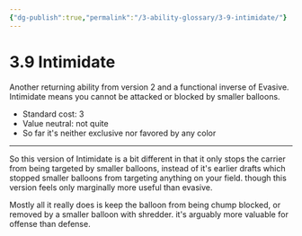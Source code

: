 ```yaml
---
{"dg-publish":true,"permalink":"/3-ability-glossary/3-9-intimidate/"}
---
```


# 3.9 Intimidate

Another returning ability from version 2 and a functional inverse of Evasive. Intimidate means you cannot be attacked or blocked by smaller balloons.

- Standard cost: 3
- Value neutral: not quite
- So far it's neither exclusive nor favored by any color

---
So this version of Intimidate is a bit different in that it only stops the carrier from being targeted by smaller balloons, instead of it's earlier drafts which stopped smaller balloons from targeting anything on your field. though this version feels only marginally more useful than evasive.

Mostly all it really does is keep the balloon from being chump blocked, or removed by a smaller balloon with shredder. it's arguably more valuable for offense than defense.
